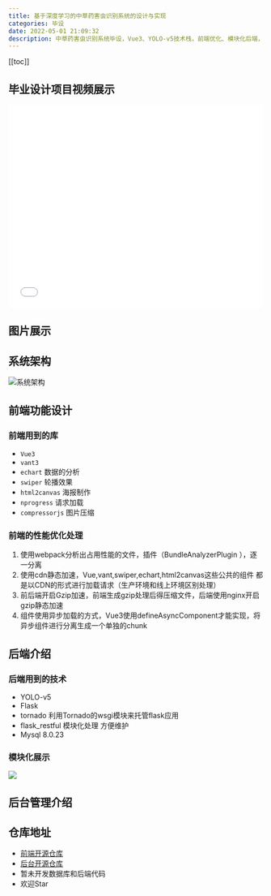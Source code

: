 ```yaml
---
title: 基于深度学习的中草药害虫识别系统的设计与实现
categories: 毕设
date: 2022-05-01 21:09:32
description: 中草药害虫识别系统毕设，Vue3、YOLO-v5技术栈，前端优化、模块化后端，Gzip加速，开源前端、后台仓库。
---
```

[[toc]]
## 毕业设计项目视频展示

<iframe height=400px width=100% src="//player.bilibili.com/player.html?bvid=BV1UN4y137yk&page=1" scrolling="no" border="0" frameborder="no" framespacing="0" allowfullscreen="true"> </iframe>

## 图片展示


## 系统架构
![系统架构](https://cloud.mr90.top/hexo/4/4c969c9e-cb39-42c8-a665-47fd067fc3df.jpeg)
## 前端功能设计

### 前端用到的库

- `Vue3`
- `vant3`
- `echart`  数据的分析
- `swiper`  轮播效果
- `html2canvas`  海报制作
- `nprogress`  请求加载
- `compressorjs`  图片压缩

### 前端的性能优化处理

1. 使用webpack分析出占用性能的文件，插件（BundleAnalyzerPlugin ），逐一分离
2. 使用cdn静态加速，Vue,vant,swiper,echart,html2canvas这些公共的组件 都是以CDN的形式进行加载请求（生产环境和线上环境区别处理）
3. 前后端开启Gzip加速，前端生成gzip处理后得压缩文件，后端使用nginx开启gzip静态加速
4. 组件使用异步加载的方式，Vue3使用defineAsyncComponent才能实现，将异步组件进行分离生成一个单独的chunk

## 后端介绍

### 后端用到的技术

- YOLO-v5
- Flask
- tornado 利用Tornado的wsgi模块来托管flask应用
- flask_restful 模块化处理 方便维护
- Mysql 8.0.23

### 模块化展示

![](https://cloud.mr90.top/hexo/4/b718ebdf-6b88-49b5-ba8e-57dce92914e1.jpeg)


## 后台管理介绍

## 仓库地址

- [前端开源仓库](https://github.com/Rr210/bs2022)
- [后台开源仓库](https://github.com/Rr210/xpalmworm)
- 暂未开发数据库和后端代码
- 欢迎Star